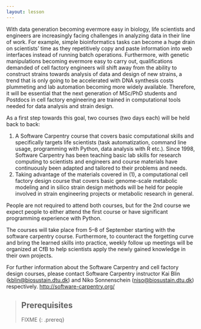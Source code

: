 ```yaml
---
layout: lesson
---
```

With data generation becoming evermore easy in biology, life scientists and engineers are increasingly facing challenges in analyzing data in their line of work. For example, simple bioinformatics tasks can become a huge drain on scientists’ time as they repetitively copy and paste information into web interfaces instead of running batch operations.
Furthermore, with genetic manipulations becoming evermore easy to carry out, qualifications demanded of cell factory engineers will shift away from the ability to construct strains towards analysis of data and design of new strains, a trend that is only going to be accelerated with DNA synthesis costs plummeting and lab automation becoming more widely available. Therefore, it will be essential that the next generation of MSc/PhD students and Postdocs in cell factory engineering are trained in computational tools needed for data analysis and strain design.

As a first step towards this goal, two courses (two days each) will be held back to back:
1.	A Software Carpentry course that covers basic computational skills and specifically targets life scientists (task automatization, command line usage, programming with Python, data analysis with R etc.). Since 1998, Software Carpentry has been teaching basic lab skills for research computing to scientists and engineers and course materials have continuously been adapted and tailored to their problems and needs.
2.	Taking advantage of the materials covered in (1), a computational cell factory design course that covers basic genome-scale metabolic modeling and in silico strain design methods will be held for people involved in strain engineering projects or metabolic research in general.

People are not required to attend both courses, but for the 2nd course we expect people to either attend the first course or have significant programming experience with Python.

The courses will take place from 5–8 of September starting with the software carpentry course. Furthermore, to counteract the forgetting curve and bring the learned skills into practice, weekly follow up meetings will be organized at CfB to help scientists apply the newly gained knowledge in their own projects.

For further information about the Software Carpentry and cell factory design courses, please contact Software Carpentry instructor Kai Blin (kblin@biosustain.dtu.dk) and Niko Sonnenschein (niso@biosustain.dtu.dk) respectively.
http://software-carpentry.org/

> ## Prerequisites
>
> FIXME
{: .prereq}
